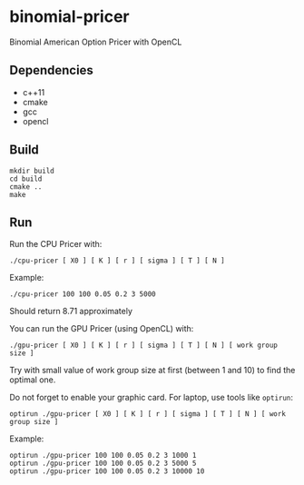 # binomial-pricer

Binomial American Option Pricer with OpenCL

## Dependencies

- c++11
- cmake
- gcc
- opencl

## Build

```
mkdir build
cd build
cmake ..
make
```

## Run

Run the CPU Pricer with:
```
./cpu-pricer [ X0 ] [ K ] [ r ] [ sigma ] [ T ] [ N ]
```

Example:

```
./cpu-pricer 100 100 0.05 0.2 3 5000
```
Should return 8.71 approximately

You can run the GPU Pricer (using OpenCL) with:
```
./gpu-pricer [ X0 ] [ K ] [ r ] [ sigma ] [ T ] [ N ] [ work group size ]
```

Try with small value of work group size at first (between 1 and 10) to find the optimal one.

Do not forget to enable your graphic card. For laptop, use tools like `optirun`:
```
optirun ./gpu-pricer [ X0 ] [ K ] [ r ] [ sigma ] [ T ] [ N ] [ work group size ]
```

Example:

```
optirun ./gpu-pricer 100 100 0.05 0.2 3 1000 1
optirun ./gpu-pricer 100 100 0.05 0.2 3 5000 5
optirun ./gpu-pricer 100 100 0.05 0.2 3 10000 10
```
